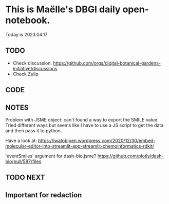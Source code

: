 

# This is Maëlle's DBGI daily open-notebook.

Today is 2023.04.17


## TODO

- Check discussion: https://github.com/orgs/digital-botanical-gardens-initiative/discussions
- Check Zulip

## CODE

## NOTES

Problem with JSME object: can't found a way to export the SMILE value.
Tried different ways but seems like I have to use a JS script to get the data and then pass it to python.

Have a look at: https://iwatobipen.wordpress.com/2020/12/30/embed-molecular-editor-into-streamlit-app-streamlit-chemoinformatics-rdkit/

'eventSmiles' argument for dash-bio.jsme? https://github.com/plotly/dash-bio/pull/587/files

## TODO NEXT



## Important for redaction
